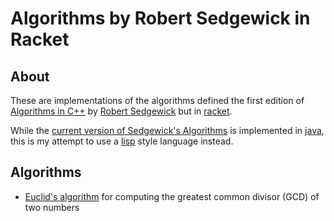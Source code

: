 # Algorithms by Robert Sedgewick in Racket

## About

These are implementations of the algorithms defined the first edition of [Algorithms in C++](https://amzn.to/2I8MtlS) by [Robert Sedgewick](https://www.cs.princeton.edu/~rs/) but in [racket](https://racket-lang.org/).

While the [current version of Sedgewick's Algorithms](https://amzn.to/2IhQbtE) is implemented in [java](https://en.wikipedia.org/wiki/Java_(programming_language)), this is my attempt to use a [lisp](https://en.wikipedia.org/wiki/Lisp_(programming_language)) style language instead.

## Algorithms

* [Euclid's algorithm](chapter-2/README.md) for computing the greatest common divisor (GCD) of two numbers
